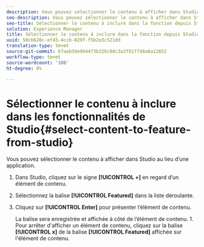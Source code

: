 ```yaml
---
description: Vous pouvez sélectionner le contenu à afficher dans Studio au lieu d’une application.
seo-description: Vous pouvez sélectionner le contenu à afficher dans Studio au lieu d’une application.
seo-title: Sélectionner le contenu à inclure dans la fonction depuis Studio
solution: Experience Manager
title: Sélectionner le contenu à inclure dans la fonction depuis Studio
uuid: 50cb620c-ef45-4ccb-829f-f5b2e3c521dd
translation-type: tm+mt
source-git-commit: 67aeb3de964473b326c88c3a3f81ff48a6a12652
workflow-type: tm+mt
source-wordcount: '108'
ht-degree: 0%

---
```



# Sélectionner le contenu à inclure dans les fonctionnalités de Studio{#select-content-to-feature-from-studio}

Vous pouvez sélectionner le contenu à afficher dans Studio au lieu d’une application.

1. Dans Studio, cliquez sur le signe **[!UICONTROL +]** en regard d’un élément de contenu.
1. Sélectionnez la balise **[!UICONTROL Featured]** dans la liste déroulante.
1. Cliquez sur **[!UICONTROL Enter]** pour présenter l’élément de contenu.

   La balise sera enregistrée et affichée à côté de l’élément de contenu. 1. Pour arrêter d&#39;afficher un élément de contenu, cliquez sur la balise **[!UICONTROL x]** de la balise **[!UICONTROL Featured]** affichée sur l&#39;élément de contenu.
